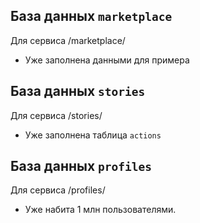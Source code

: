 ## База данных `marketplace`

Для сервиса /marketplace/

- Уже заполнена данными для примера

## База данных `stories`

Для сервиса /stories/

- Уже заполнена таблица `actions`

## База данных `profiles`

Для сервиса /profiles/

- Уже набита 1 млн пользователями.